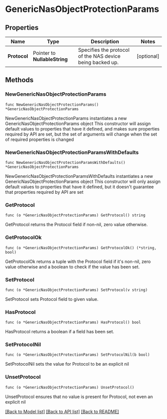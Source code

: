 # GenericNasObjectProtectionParams

## Properties

Name | Type | Description | Notes
------------ | ------------- | ------------- | -------------
**Protocol** | Pointer to **NullableString** | Specifies the protocol of the NAS device being backed up. | [optional] 

## Methods

### NewGenericNasObjectProtectionParams

`func NewGenericNasObjectProtectionParams() *GenericNasObjectProtectionParams`

NewGenericNasObjectProtectionParams instantiates a new GenericNasObjectProtectionParams object
This constructor will assign default values to properties that have it defined,
and makes sure properties required by API are set, but the set of arguments
will change when the set of required properties is changed

### NewGenericNasObjectProtectionParamsWithDefaults

`func NewGenericNasObjectProtectionParamsWithDefaults() *GenericNasObjectProtectionParams`

NewGenericNasObjectProtectionParamsWithDefaults instantiates a new GenericNasObjectProtectionParams object
This constructor will only assign default values to properties that have it defined,
but it doesn't guarantee that properties required by API are set

### GetProtocol

`func (o *GenericNasObjectProtectionParams) GetProtocol() string`

GetProtocol returns the Protocol field if non-nil, zero value otherwise.

### GetProtocolOk

`func (o *GenericNasObjectProtectionParams) GetProtocolOk() (*string, bool)`

GetProtocolOk returns a tuple with the Protocol field if it's non-nil, zero value otherwise
and a boolean to check if the value has been set.

### SetProtocol

`func (o *GenericNasObjectProtectionParams) SetProtocol(v string)`

SetProtocol sets Protocol field to given value.

### HasProtocol

`func (o *GenericNasObjectProtectionParams) HasProtocol() bool`

HasProtocol returns a boolean if a field has been set.

### SetProtocolNil

`func (o *GenericNasObjectProtectionParams) SetProtocolNil(b bool)`

 SetProtocolNil sets the value for Protocol to be an explicit nil

### UnsetProtocol
`func (o *GenericNasObjectProtectionParams) UnsetProtocol()`

UnsetProtocol ensures that no value is present for Protocol, not even an explicit nil

[[Back to Model list]](../README.md#documentation-for-models) [[Back to API list]](../README.md#documentation-for-api-endpoints) [[Back to README]](../README.md)


